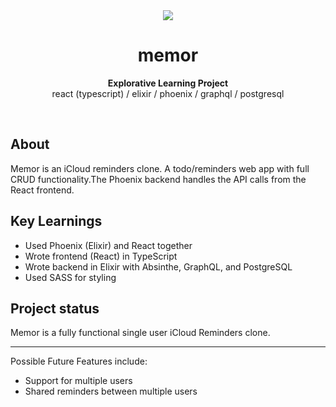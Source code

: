 <div align="center"><img src="https://i.imgur.com/NqULzHG.gif"></div>
<h1 align="center">memor</h1>
<p align="center"><strong>Explorative Learning Project</strong>
<br>react (typescript) / elixir / phoenix / graphql / postgresql
</p>
<br/>

<h2>About</h2>
Memor is an iCloud reminders clone. A todo/reminders web app with full CRUD functionality.The Phoenix backend handles the API calls from the React frontend.

<h2>Key Learnings</h2>

- Used Phoenix (Elixir) and React together
- Wrote frontend (React) in TypeScript
- Wrote backend in Elixir with Absinthe, GraphQL, and PostgreSQL
- Used SASS for styling

<h2>Project status</h2>
Memor is a fully functional single user iCloud Reminders clone.
<hr/>
Possible Future Features include:

- Support for multiple users
- Shared reminders between multiple users

